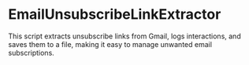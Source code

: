 # EmailUnsubscribeLinkExtractor
This script extracts unsubscribe links from Gmail, logs interactions, and saves them to a file, making it easy to manage unwanted email subscriptions.
